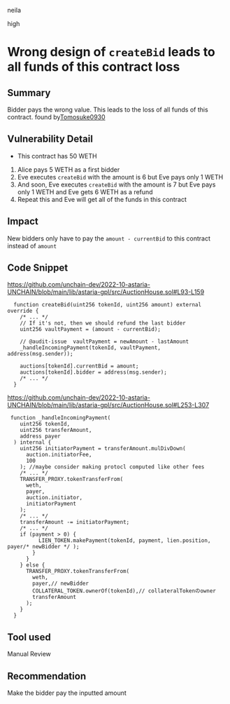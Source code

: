neila

high

# Wrong design of `createBid` leads to all funds of this contract loss

## Summary
Bidder pays the wrong value. This leads to the loss of all funds of this contract.
found by[Tomosuke0930](https://github.com/Tomosuke0930)

## Vulnerability Detail
- This contract has 50 WETH

1. Alice pays 5 WETH as a first bidder
2. Eve executes `createBid` with the amount is 6 but Eve pays only 1 WETH
3. And soon, Eve executes `createBid` with the amount is 7 but Eve pays only 1 WETH and Eve gets 6 WETH as a refund
4. Repeat this and Eve will get all of the funds in this contract


## Impact
New bidders only have to pay the `amount - currentBid` to this contract instead of `amount`

## Code Snippet
https://github.com/unchain-dev/2022-10-astaria-UNCHAIN/blob/main/lib/astaria-gpl/src/AuctionHouse.sol#L93-L159
```solidity
  function createBid(uint256 tokenId, uint256 amount) external override {
    /* ... */
    // If it's not, then we should refund the last bidder
    uint256 vaultPayment = (amount - currentBid);

    // @audit-issue  vaultPayment = newAmount - lastAmount
    _handleIncomingPayment(tokenId, vaultPayment, address(msg.sender));

    auctions[tokenId].currentBid = amount;
    auctions[tokenId].bidder = address(msg.sender);
    /* ... */
  }
```
https://github.com/unchain-dev/2022-10-astaria-UNCHAIN/blob/main/lib/astaria-gpl/src/AuctionHouse.sol#L253-L307

```solidity
 function _handleIncomingPayment(
    uint256 tokenId,
    uint256 transferAmount,
    address payer
  ) internal {
    uint256 initiatorPayment = transferAmount.mulDivDown(
      auction.initiatorFee,
      100
    ); //maybe consider making protocl computed like other fees
    /* ... */
    TRANSFER_PROXY.tokenTransferFrom(
      weth,
      payer,
      auction.initiator,
      initiatorPayment
    );
    /* ... */
    transferAmount -= initiatorPayment;
    /* ... */
    if (payment > 0) {
          LIEN_TOKEN.makePayment(tokenId, payment, lien.position, payer/* newBidder */ );
        }
      }
    } else {
      TRANSFER_PROXY.tokenTransferFrom(
        weth,
        payer,// newBidder
        COLLATERAL_TOKEN.ownerOf(tokenId),// collateralTokenのowner
        transferAmount
      );
    }
  }
```

## Tool used
Manual Review

## Recommendation
Make the bidder pay the inputted amount
